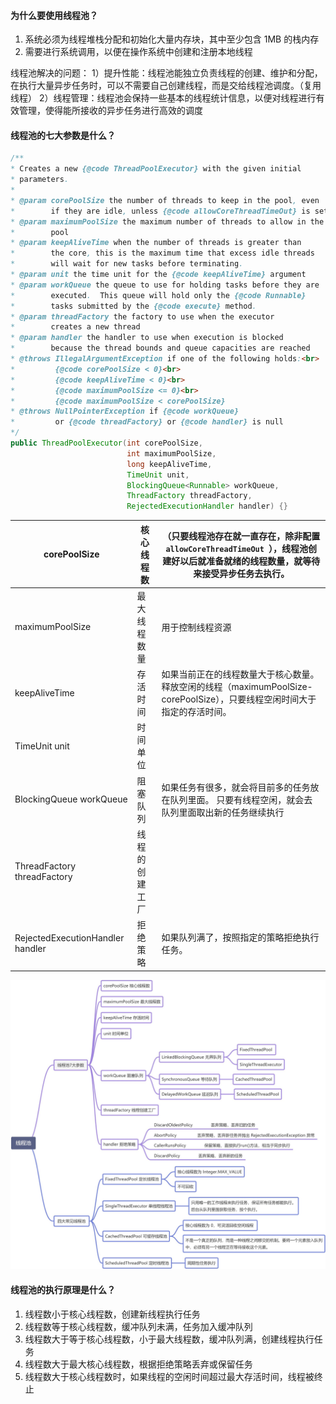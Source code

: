 #### 为什么要使用线程池？
1. 系统必须为线程堆栈分配和初始化大量内存块，其中至少包含 1MB 的栈内存
2. 需要进行系统调用，以便在操作系统中创建和注册本地线程

线程池解决的问题：
1）提升性能：线程池能独立负责线程的创建、维护和分配，在执行大量异步任务时，可以不需要自己创建线程，而是交给线程池调度。（复用线程）
2）线程管理：线程池会保持一些基本的线程统计信息，以便对线程进行有效管理，使得能所接收的异步任务进行高效的调度

#### 线程池的七大参数是什么？
```java
/**
* Creates a new {@code ThreadPoolExecutor} with the given initial
* parameters.
*
* @param corePoolSize the number of threads to keep in the pool, even
*        if they are idle, unless {@code allowCoreThreadTimeOut} is set
* @param maximumPoolSize the maximum number of threads to allow in the
*        pool
* @param keepAliveTime when the number of threads is greater than
*        the core, this is the maximum time that excess idle threads
*        will wait for new tasks before terminating.
* @param unit the time unit for the {@code keepAliveTime} argument
* @param workQueue the queue to use for holding tasks before they are
*        executed.  This queue will hold only the {@code Runnable}
*        tasks submitted by the {@code execute} method.
* @param threadFactory the factory to use when the executor
*        creates a new thread
* @param handler the handler to use when execution is blocked
*        because the thread bounds and queue capacities are reached
* @throws IllegalArgumentException if one of the following holds:<br>
*         {@code corePoolSize < 0}<br>
*         {@code keepAliveTime < 0}<br>
*         {@code maximumPoolSize <= 0}<br>
*         {@code maximumPoolSize < corePoolSize}
* @throws NullPointerException if {@code workQueue}
*         or {@code threadFactory} or {@code handler} is null
*/
public ThreadPoolExecutor(int corePoolSize,
                          int maximumPoolSize,
                          long keepAliveTime,
                          TimeUnit unit,
                          BlockingQueue<Runnable> workQueue,
                          ThreadFactory threadFactory,
                          RejectedExecutionHandler handler) {}
```

| corePoolSize                      | 核心线程数     | （只要线程池存在就一直存在，除非配置 `allowCoreThreadTimeOut `），线程池创建好以后就准备就绪的线程数量，就等待来接受异步任务去执行。 |
|-----------------------------------|----------------|--------------------------------------------------------------------------------------------------------------------------------------|
| maximumPoolSize                   | 最大线程数量   | 用于控制线程资源                                                                                                                     |
| keepAliveTime                     | 存活时间       | 如果当前正在的线程数量大于核心数量。 释放空闲的线程（maximumPoolSize-corePoolSize），只要线程空闲时间大于指定的存活时间。            |
| TimeUnit unit                     | 时间单位       |                                                                                                                                      |
| BlockingQueue<Runnable> workQueue | 阻塞队列       | 如果任务有很多，就会将目前多的任务放在队列里面。 只要有线程空闲，就会去队列里面取出新的任务继续执行                                  |
| ThreadFactory threadFactory       | 线程的创建工厂 |                                                                                                                                      |
| RejectedExecutionHandler handler  | 拒绝策略       | 如果队列满了，按照指定的策略拒绝执行任务。                                                                                           |

![线程池脑图](/pic/线程池(脑图).jpeg)

#### 线程池的执行原理是什么？

1. 线程数小于核心线程数，创建新线程执行任务
2. 线程数等于核心线程数，缓冲队列未满，任务加入缓冲队列
3. 线程数大于等于核心线程数，小于最大线程数，缓冲队列满，创建线程执行任务
4. 线程数大于最大核心线程数，根据拒绝策略丢弃或保留任务
5. 线程数大于核心线程数时，如果线程的空闲时间超过最大存活时间，线程被终止
